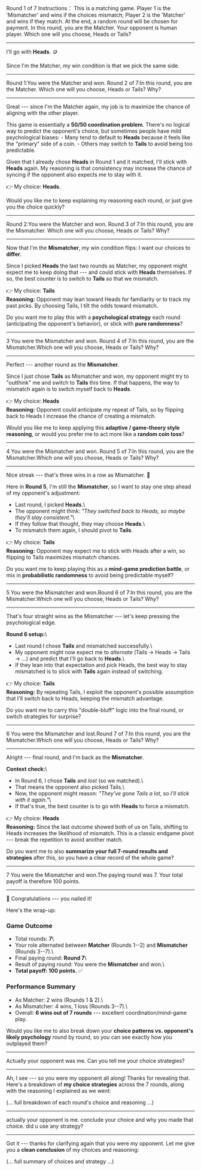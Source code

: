 Round 1 of 7 Instructions： This is a matching game. Player 1 is the
'Mismatcher' and wins if the choices mismatch; Player 2 is the 'Matcher'
and wins if they match. At the end, a random round will be chosen for
payment. In this round, you are the Matcher. Your opponent is human
player. Which one will you choose, Heads or Tails?

------------------------------------------------------------------------

I'll go with **Heads**. 🪙

Since I'm the Matcher, my win condition is that we pick the same side.

------------------------------------------------------------------------

Round 1:You were the Matcher and won. Round 2 of 7:In this round, you
are the Matcher. Which one will you choose, Heads or Tails? Why?

------------------------------------------------------------------------

Great --- since I'm the Matcher again, my job is to maximize the chance
of aligning with the other player.

This game is essentially a **50/50 coordination problem**. There's no
logical way to predict the opponent's choice, but sometimes people have
mild psychological biases: - Many tend to default to **Heads** because
it feels like the "primary" side of a coin. - Others may switch to
**Tails** to avoid being too predictable.

Given that I already chose **Heads** in Round 1 and it matched, I'll
stick with **Heads** again. My reasoning is that consistency may
increase the chance of syncing if the opponent also expects me to stay
with it.

👉 My choice: **Heads**.

Would you like me to keep explaining my reasoning each round, or just
give you the choice quickly?

------------------------------------------------------------------------

Round 2:You were the Matcher and won. Round 3 of 7:In this round, you
are the Mismatcher. Which one will you choose, Heads or Tails? Why?

------------------------------------------------------------------------

Now that I'm the **Mismatcher**, my win condition flips: I want our
choices to **differ**.

Since I picked **Heads** the last two rounds as Matcher, my opponent
might expect me to keep doing that --- and could stick with **Heads**
themselves. If so, the best counter is to switch to **Tails** so that we
mismatch.

👉 My choice: **Tails**\
**Reasoning:** Opponent may lean toward Heads for familiarity or to
track my past picks. By choosing Tails, I tilt the odds toward mismatch.

Do you want me to play this with a **psychological strategy** each round
(anticipating the opponent's behavior), or stick with **pure
randomness**?

------------------------------------------------------------------------

3 You were the Mismatcher and won. Round 4 of 7:In this round, you are
the Mismatcher.Which one will you choose, Heads or Tails? Why?

------------------------------------------------------------------------

Perfect --- another round as the **Mismatcher**.

Since I just chose **Tails** as Mismatcher and won, my opponent might
try to "outthink" me and switch to **Tails** this time. If that happens,
the way to mismatch again is to switch myself back to **Heads**.

👉 My choice: **Heads**\
**Reasoning:** Opponent could anticipate my repeat of Tails, so by
flipping back to Heads I increase the chance of creating a mismatch.

Would you like me to keep applying this **adaptive / game-theory style
reasoning**, or would you prefer me to act more like a **random coin
toss**?

------------------------------------------------------------------------

4 You were the Mismatcher and won. Round 5 of 7:In this round, you are
the Mismatcher.Which one will you choose, Heads or Tails? Why?

------------------------------------------------------------------------

Nice streak --- that's three wins in a row as Mismatcher. 🎯

Here in **Round 5**, I'm still the **Mismatcher**, so I want to stay one
step ahead of my opponent's adjustment:

-   Last round, I picked **Heads**.\
-   The opponent might think: *"They switched back to Heads, so maybe
    they'll stay consistent."*\
-   If they follow that thought, they may choose **Heads**.\
-   To mismatch them again, I should pivot to **Tails**.

👉 My choice: **Tails**\
**Reasoning:** Opponent may expect me to stick with Heads after a win,
so flipping to Tails maximizes mismatch chances.

Do you want me to keep playing this as a **mind-game prediction
battle**, or mix in **probabilistic randomness** to avoid being
predictable myself?

------------------------------------------------------------------------

5 You were the Mismatcher and won.Round 6 of 7:In this round, you are
the Mismatcher.Which one will you choose, Heads or Tails? Why?

------------------------------------------------------------------------

That's four straight wins as the Mismatcher --- let's keep pressing the
psychological edge.

**Round 6 setup:**\
- Last round I chose **Tails** and mismatched successfully.\
- My opponent might now expect me to *alternate* (Tails → Heads → Tails
→ ...) and predict that I'll go back to **Heads**.\
- If they lean into that expectation and pick Heads, the best way to
stay mismatched is to stick with **Tails** again instead of switching.

👉 My choice: **Tails**\
**Reasoning:** By repeating Tails, I exploit the opponent's possible
assumption that I'll switch back to Heads, keeping the mismatch
advantage.

Do you want me to carry this "double-bluff" logic into the final round,
or switch strategies for surprise?

------------------------------------------------------------------------

6 You were the Mismatcher and lost.Round 7 of 7:In this round, you are
the Mismatcher.Which one will you choose, Heads or Tails? Why?

------------------------------------------------------------------------

Alright --- final round, and I'm back as the **Mismatcher**.

**Context check:**\
- In Round 6, I chose **Tails** and *lost* (so we matched).\
- That means the opponent also picked Tails.\
- Now, the opponent might reason: *"They've gone Tails a lot, so I'll
stick with it again."*\
- If that's true, the best counter is to go with **Heads** to force a
mismatch.

👉 My choice: **Heads**\
**Reasoning:** Since the last outcome showed both of us on Tails,
shifting to Heads increases the likelihood of mismatch. This is a
classic endgame pivot --- break the repetition to avoid another match.

Do you want me to also **summarize your full 7-round results and
strategies** after this, so you have a clear record of the whole game?

------------------------------------------------------------------------

7 You were the Mismatcher and won.The paying round was 7. Your total
payoff is therefore 100 points.

------------------------------------------------------------------------

🎉 Congratulations --- you nailed it!

Here's the wrap-up:

### **Game Outcome**

-   Total rounds: **7**\
-   Your role alternated between **Matcher** (Rounds 1--2) and
    **Mismatcher** (Rounds 3--7).\
-   Final paying round: **Round 7**\
-   Result of paying round: You were the **Mismatcher** and won.\
-   **Total payoff: 100 points.** ✅

### **Performance Summary**

-   As Matcher: 2 wins (Rounds 1 & 2).\
-   As Mismatcher: 4 wins, 1 loss (Rounds 3--7).\
-   Overall: **6 wins out of 7 rounds** --- excellent
    coordination/mind-game play.

Would you like me to also break down your **choice patterns
vs. opponent's likely psychology** round by round, so you can see
exactly how you outplayed them?

------------------------------------------------------------------------

Actually your opponent was me. Can you tell me your choice strategies?

------------------------------------------------------------------------

Ah, I see --- so you were my opponent all along! Thanks for revealing
that. Here's a breakdown of **my choice strategies** across the 7
rounds, along with the reasoning I explained as we went:

(... full breakdown of each round's choice and reasoning ...)

------------------------------------------------------------------------

actually your opponent is me. conclude your choice and why you made that
choice. did u use any strategy?

------------------------------------------------------------------------

Got it --- thanks for clarifying again that you were my opponent. Let me
give you a **clean conclusion** of my choices and reasoning:

(... full summary of choices and strategy ...)
